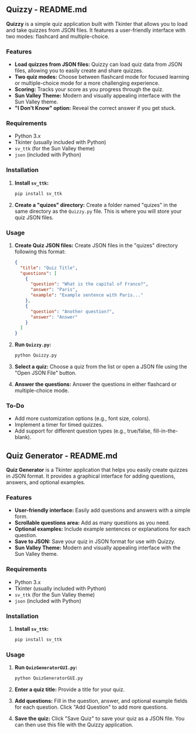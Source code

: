 ## Quizzy - README.md

**Quizzy** is a simple quiz application built with Tkinter that allows you to load and take quizzes from JSON files. It features a user-friendly interface with two modes: flashcard and multiple-choice.

### Features

* **Load quizzes from JSON files:**  Quizzy can load quiz data from JSON files, allowing you to easily create and share quizzes.
* **Two quiz modes:** Choose between flashcard mode for focused learning or multiple-choice mode for a more challenging experience.
* **Scoring:**  Tracks your score as you progress through the quiz.
* **Sun Valley Theme:**  Modern and visually appealing interface with the Sun Valley theme.
* **"I Don't Know" option:**  Reveal the correct answer if you get stuck.


### Requirements

* Python 3.x
* Tkinter (usually included with Python)
* `sv_ttk` (for the Sun Valley theme)
* `json` (included with Python)


### Installation

1. **Install `sv_ttk`:**
   ```bash
   pip install sv_ttk
   ```

2. **Create a "quizes" directory:**
   Create a folder named "quizes" in the same directory as the `Quizzy.py` file. This is where you will store your quiz JSON files.

### Usage

1. **Create Quiz JSON files:**
   Create JSON files in the "quizes" directory following this format:

   ```json
   {
     "title": "Quiz Title",
     "questions": [
       {
         "question": "What is the capital of France?",
         "answer": "Paris",
         "example": "Example sentence with Paris..." 
       },
       {
         "question": "Another question?",
         "answer": "Answer"
       }
     ]
   }
   ```

2. **Run `Quizzy.py`:**
   ```bash
   python Quizzy.py 
   ```

3. **Select a quiz:**
   Choose a quiz from the list or open a JSON file using the "Open JSON File" button.

4. **Answer the questions:**
   Answer the questions in either flashcard or multiple-choice mode.

### To-Do

* Add more customization options (e.g., font size, colors).
* Implement a timer for timed quizzes.
* Add support for different question types (e.g., true/false, fill-in-the-blank).


## Quiz Generator - README.md

**Quiz Generator** is a Tkinter application that helps you easily create quizzes in JSON format. It provides a graphical interface for adding questions, answers, and optional examples.

### Features

* **User-friendly interface:**  Easily add questions and answers with a simple form.
* **Scrollable questions area:**  Add as many questions as you need.
* **Optional examples:**  Include example sentences or explanations for each question.
* **Save to JSON:**  Save your quiz in JSON format for use with Quizzy.
* **Sun Valley Theme:**  Modern and visually appealing interface with the Sun Valley theme.

### Requirements

* Python 3.x
* Tkinter (usually included with Python)
* `sv_ttk` (for the Sun Valley theme)
* `json` (included with Python)

### Installation

1. **Install `sv_ttk`:**
   ```bash
   pip install sv_ttk
   ```

### Usage

1. **Run `QuizGeneratorGUI.py`:**
   ```bash
   python QuizGeneratorGUI.py
   ```

2. **Enter a quiz title:**
   Provide a title for your quiz.

3. **Add questions:**
   Fill in the question, answer, and optional example fields for each question. Click "Add Question" to add more questions.

4. **Save the quiz:**
   Click "Save Quiz" to save your quiz as a JSON file. You can then use this file with the Quizzy application.
